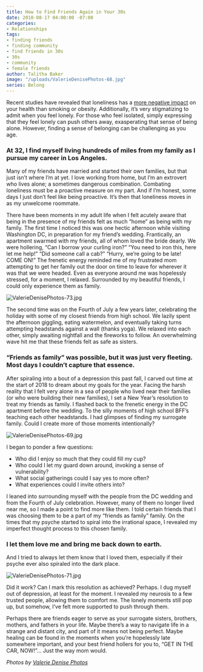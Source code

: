 ```yaml
---
title: How to Find Friends Again in Your 30s
date: 2018-08-17 04:00:00 -07:00
categories:
- Relationships
tags:
- finding friends
- finding community
- find friends in 30s
- 30s
- community
- female friends
author: Talitha Baker
image: "/uploads/ValerieDenisePhotos-68.jpg"
series: Belong
---
```


Recent studies have revealed that loneliness has a [more negative impact](https://www.forbes.com/sites/quora/2017/01/18/loneliness-might-be-a-bigger-health-risk-than-smoking-or-obesity/#4cd23a6925d1) on your health than smoking or obesity. Additionally, it’s very stigmatizing to admit when you feel lonely. For those who feel isolated, simply expressing that they feel lonely can push others away, exasperating that sense of being alone. However, finding a sense of belonging can be challenging as you age. 

### At 32, I find myself living hundreds of miles from my family as I pursue my career in Los Angeles. 

Many of my friends have married and started their own families, but that just isn’t where I’m at yet. I love working from home, but I’m an extrovert who lives alone; a sometimes dangerous combination. Combating loneliness must be a proactive measure on my part. And if I’m honest, some days I just don’t feel like being proactive. It’s then that loneliness moves in as my unwelcome roommate.

There have been moments in my adult life when I felt acutely aware that being in the presence of my friends felt as much “home” as being with my family. The first time I noticed this was one hectic afternoon while visiting Washington DC, in preparation for my friend’s wedding. Frantically, an apartment swarmed with my friends, all of whom loved the bride dearly. We were hollering, “Can I borrow your curling iron?” “You need to iron this, here let me help!” “Did someone call a cab?” “Hurry, we’re going to be late! COME ON!” The frenetic energy reminded me of my frustrated mom attempting to get her family out the door on time to leave for wherever it was that we were headed. Even as everyone around me was hopelessly stressed, for a moment, I relaxed. Surrounded by my beautiful friends, I could only experience them as family.

![ValerieDenisePhotos-73.jpg](/uploads/ValerieDenisePhotos-73.jpg)

The second time was on the Fourth of July a few years later, celebrating the holiday with some of my closest friends from high school. We lazily spent the afternoon giggling, eating watermelon, and eventually taking turns attempting headstands against a wall (thanks yoga). We relaxed into each other, simply awaiting nightfall and the fireworks to follow. An overwhelming wave hit me that these friends felt as safe as sisters. 

### “Friends as family” was possible, but it was just very fleeting. Most days I couldn’t capture that essence. 

After spiraling into a bout of a depression this past fall, I carved out time at the start of 2018 to dream about my goals for the year. Facing the harsh reality that I felt very alone in a sea of people who lived near their families (or who were building their new families), I set a New Year’s resolution to treat my friends as family. I flashed back to the frenetic energy in the DC apartment before the wedding. To the silly moments of high school BFF’s teaching each other headstands. I had glimpses of finding my surrogate family. Could I create more of those moments intentionally?

![ValerieDenisePhotos-69.jpg](/uploads/ValerieDenisePhotos-69.jpg)

I began to ponder a few questions:   
- Who did I enjoy so much that they could fill my cup?   
- Who could I let my guard down around, invoking a sense of vulnerability?  
- What social gatherings could I say yes to more often?  
- What experiences could I invite others into?

I leaned into surrounding myself with the people from the DC wedding and from the Fourth of July celebration. However, many of them no longer lived near me, so I made a point to find more like them. I told certain friends that I was choosing them to be a part of my “friends as family” family. On the times that my psyche started to spiral into the irrational space, I revealed my imperfect thought process to this chosen family. 

### I let them love me and bring me back down to earth. 

And I tried to always let them know that I loved them, especially if their psyche ever also spiraled into the dark place. 

![ValerieDenisePhotos-71.jpg](/uploads/ValerieDenisePhotos-71.jpg)

Did it work? Can I mark this resolution as achieved? Perhaps. I dug myself out of depression, at least for the moment. I revealed my neurosis to a few trusted people, allowing them to comfort me. The lonely moments still pop up, but somehow, I’ve felt more supported to push through them. 

Perhaps there are friends eager to serve as your surrogate sisters, brothers, mothers, and fathers in your life. Maybe there’s a way to navigate life in a strange and distant city, and part of it means not being perfect. Maybe healing can be found in the moments when you’re hopelessly late somewhere important, and your best friend hollers for you to, “GET IN THE CAR, NOW!”... Just the way mom would. 

_Photos by [Valerie Denise Photos](https://www.instagram.com/valeriedenisephotos/)_
